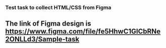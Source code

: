 ### Test task to collect HTML/CSS from Figma

## The link of Figma design is https://www.figma.com/file/fe5HhwC1GICbRNe2ONLLd3/Sample-task
